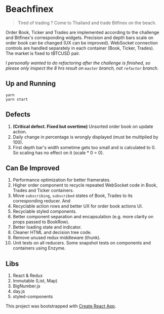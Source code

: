 # Beachfinex

> Tired of trading ? Come to Thailand and trade Bitfinex on the beach.

Order Book, Ticker and Trades are implemented according to the challenge and Bitfinex's corresponding widgets. Precision and depth bars scale on order book can be changed (UX can be improved). WebSocket connection controls are handled separately in each container (Book, Ticker, Trades). The market is fixed to tBTCUSD pair.

*I personally wanted to do refactoring after the challenge is finished, so please only inspect the 8 hrs result on `master` branch, not `refactor` branch.*

## Up and Running
  ```
  yarn
  yarn start
  ```
## Defects
1. **(Critical defect. Fixed but overtime)** Unsorted order book on update action.
1. Daily change in percentage is wrongly displayed (must be multiplied by 100).
1. First depth bar's width sometime gets too small and is calculated to 0. So scaling has no effect on it (scale * 0 = 0).

## Can Be Improved
1. Performance optimization for better framerates.
1. Higher order component to recycle repeated WebSocket code in Book, Trades and Ticker containers.
1. Move `subscribing`, `subscribed` states of Book, Trades to its corresponding reducer. And 
1. Recyclable action rows and better UX for order book actions UI.
1. Recyclable styled components.
1. Better component separation and encapsulation (e.g. more clarity on props passed to BookRow).
1. Better loading state and indicator.
1. Cleaner HTML and decision tree code.
1. Remove unused redux middleware (thunk).
1. Unit tests on all reducers. Some snapshot tests on components and containers using Enzyme.

## Libs
1. React & Redux
1. Immutable (List, Map)
1. BigNumber.js
1. day.js
1. styled-components

This project was bootstrapped with [Create React App](https://github.com/facebook/create-react-app).
